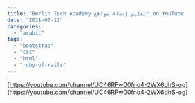 ```yaml
---
title: 'Berlin Tech Academy تعليم إنشاء مواقع" on YouTube'
date: "2021-07-12"
categories:
  - "arabic"
tags:
  - "bootstrap"
  - "css"
  - "html"
  - "ruby-of-rails"
---
```


[https://youtube.com/channel/UC46RFw00fno4-2WX6dhS-og](https://youtube.com/channel/UC46RFw00fno4-2WX6dhS-og)
